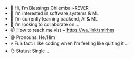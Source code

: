 - 👋 Hi, I’m Blessings Chilemba ~REVER
- 👀 I’m interested in software systems & ML
- 🌱 I’m currently learning backend, AI & ML
- 💞️ I’m looking to collaborate on ...
- 📫 How to reach me vist ~ https://wa.link/smirhm
- 😄 Pronouns: He/Him
- ⚡ Fun fact: I like coding when I'm feeling like quiting it ...
- 👌 Status: Single...
<!---
ReverTechs/ReverTechs is a ✨ special ✨ repository because its `README.md` (this file) appears on your GitHub profile.
You can click the Preview link to take a look at your changes.
--->

